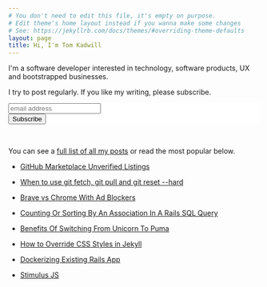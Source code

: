 ```yaml
---
# You don't need to edit this file, it's empty on purpose.
# Edit theme's home layout instead if you wanna make some changes
# See: https://jekyllrb.com/docs/themes/#overriding-theme-defaults
layout: page
title: Hi, I'm Tom Kadwill
---
```


I'm a software developer interested in technology, software products, UX and bootstrapped businesses.

I try to post regularly. If you like my writing, please subscribe.

<!-- Begin Mailchimp Signup Form -->
<link href="//cdn-images.mailchimp.com/embedcode/horizontal-slim-10_7.css" rel="stylesheet" type="text/css">
<style type="text/css">
	#mc_embed_signup{background:#fff; clear:left; font:14px Helvetica,Arial,sans-serif; width:100%;}
	/* Add your own Mailchimp form style overrides in your site stylesheet or in this style block.
	   We recommend moving this block and the preceding CSS link to the HEAD of your HTML file. */
</style>
<div id="mc_embed_signup">
<form action="https://tomkadwill.us7.list-manage.com/subscribe/post?u=858170d1a069716d224d84218&amp;id=ddcdaff721" method="post" id="mc-embedded-subscribe-form" name="mc-embedded-subscribe-form" class="validate" target="_blank" novalidate>
    <div id="mc_embed_signup_scroll">
	<input type="email" value="" name="EMAIL" class="email" id="mce-EMAIL" placeholder="email address" required>
    <!-- real people should not fill this in and expect good things - do not remove this or risk form bot signups-->
    <div style="position: absolute; left: -5000px;" aria-hidden="true"><input type="text" name="b_858170d1a069716d224d84218_ddcdaff721" tabindex="-1" value=""></div>
    <div class="clear"><input type="submit" value="Subscribe" name="subscribe" id="mc-embedded-subscribe" class="button"></div>
    </div>
</form>
</div>

<!--End mc_embed_signup-->

<br />

You can see a [full list of all my posts](/posts) or read the most popular below.

* [GitHub Marketplace Unverified Listings](/github-marketplace-unverified-listing)

* [When to use git fetch, git pull and git reset --hard](/git-reset-or-git-pull)

* [Brave vs Chrome With Ad Blockers](/brave-vs-chrome-with-ad-blockers)

* [Counting Or Sorting By An Association In A Rails SQL Query](/2017/12/18/counting-or-sorting-by-an-association-in-a-rails-sql-query)

* [Benefits Of Switching From Unicorn To Puma](/benefits-of-switching-from-unicorn-to-puma)

* [How to Override CSS Styles in Jekyll](/2017/12/16/how-to-override-css-styles-in-jekyll)

* [Dockerizing Existing Rails App](/dockerizing-existing-rails-app)

* [Stimulus JS](/2018/02/06/stimulus-js)


